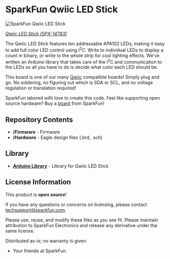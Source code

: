 SparkFun Qwiic LED Stick
========================================

![SparkFun Qwiic LED Stick](https://cdn.sparkfun.com/assets/parts/1/3/0/3/7/SparkFun_Qwiic_LED_Stick.gif)

[*Qwiic LED Stick (SPX-14783)*](https://www.sparkfun.com/products/14783)

The Qwiic LED Stick features ten addressable APA102 LEDs, making it easy to add full color LED control using I<sup>2</sup>C. Write to individual LEDs to display a count in binary, or write to the whole strip for cool lighting effects. We’ve written an Arduino library that takes care of the I<sup>2</sup>C and communication to the LEDs so all you have to do is decide what color each LED should be.

This board is one of our many [Qwiic](https://www.sparkfun.com/qwiic) compatible boards! Simply plug and go. No soldering, no figuring out which is SDA or SCL, and no voltage regulation or translation required!

SparkFun labored with love to create this code. Feel like supporting open source hardware? 
Buy a [board](https://www.sparkfun.com/products/14783) from SparkFun!

Repository Contents
-------------------

* **/Firmware** - Firmware
* **/Hardware** - Eagle design files (.brd, .sch)

Library
--------------
* **[Arduino Library](https://github.com/sparkfun/SparkFun_Qwiic_LED_Stick_Arduino_Library)** - Library for Qwiic LED Stick

License Information
-------------------

This product is _**open source**_! 

If you have any questions or concerns on licensing, please contact techsupport@sparkfun.com.

Please use, reuse, and modify these files as you see fit. Please maintain attribution to SparkFun Electronics and release any derivative under the same license.

Distributed as-is; no warranty is given.

- Your friends at SparkFun.